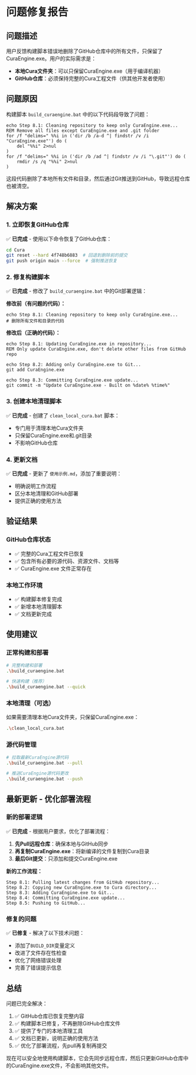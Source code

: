 # 问题修复报告

## 问题描述

用户反馈构建脚本错误地删除了GitHub仓库中的所有文件，只保留了CuraEngine.exe。用户的实际需求是：
- **本地Cura文件夹**：可以只保留CuraEngine.exe（用于编译机器）
- **GitHub仓库**：必须保持完整的Cura工程文件（供其他开发者使用）

## 问题原因

构建脚本 `build_curaengine.bat` 中的以下代码段导致了问题：

```batch
echo Step 8.1: Cleaning repository to keep only CuraEngine.exe...
REM Remove all files except CuraEngine.exe and .git folder
for /f "delims=" %%i in ('dir /b /a-d ^| findstr /v /i "CuraEngine.exe"') do (
    del "%%i" 2>nul
)
for /f "delims=" %%i in ('dir /b /ad ^| findstr /v /i "\.git"') do (
    rmdir /s /q "%%i" 2>nul
)
```

这段代码删除了本地所有文件和目录，然后通过Git推送到GitHub，导致远程仓库也被清空。

## 解决方案

### 1. 立即恢复GitHub仓库

✅ **已完成** - 使用以下命令恢复了GitHub仓库：
```bash
cd Cura
git reset --hard 4f748b6883  # 回退到删除前的提交
git push origin main --force  # 强制推送恢复
```

### 2. 修复构建脚本

✅ **已完成** - 修改了 `build_curaengine.bat` 中的Git部署逻辑：

**修改前（有问题的代码）：**
```batch
echo Step 8.1: Cleaning repository to keep only CuraEngine.exe...
# 删除所有文件和目录的代码
```

**修改后（正确的代码）：**
```batch
echo Step 8.1: Updating CuraEngine.exe in repository...
REM Only update CuraEngine.exe, don't delete other files from GitHub repo

echo Step 8.2: Adding only CuraEngine.exe to Git...
git add CuraEngine.exe

echo Step 8.3: Committing CuraEngine.exe update...
git commit -m "Update CuraEngine.exe - Built on %date% %time%"
```

### 3. 创建本地清理脚本

✅ **已完成** - 创建了 `clean_local_cura.bat` 脚本：
- 专门用于清理本地Cura文件夹
- 只保留CuraEngine.exe和.git目录
- 不影响GitHub仓库

### 4. 更新文档

✅ **已完成** - 更新了 `使用示例.md`，添加了重要说明：
- 明确说明工作流程
- 区分本地清理和GitHub部署
- 提供正确的使用方法

## 验证结果

### GitHub仓库状态
- ✅ 完整的Cura工程文件已恢复
- ✅ 包含所有必要的源代码、资源文件、文档等
- ✅ CuraEngine.exe 文件正常存在

### 本地工作环境
- ✅ 构建脚本修复完成
- ✅ 新增本地清理脚本
- ✅ 文档更新完成

## 使用建议

### 正常构建和部署
```bash
# 完整构建和部署
.\build_curaengine.bat

# 快速构建（推荐）
.\build_curaengine.bat --quick
```

### 本地清理（可选）
如果需要清理本地Cura文件夹，只保留CuraEngine.exe：
```bash
.\clean_local_cura.bat
```

### 源代码管理
```bash
# 拉取最新CuraEngine源代码
.\build_curaengine.bat --pull

# 推送CuraEngine源代码更改
.\build_curaengine.bat --push
```

## 最新更新 - 优化部署流程

### 新的部署逻辑
✅ **已完成** - 根据用户要求，优化了部署流程：

1. **先Pull远程仓库**：确保本地与GitHub同步
2. **再复制CuraEngine.exe**：将新编译的文件复制到Cura目录
3. **最后Git提交**：只添加和提交CuraEngine.exe

**新的工作流程：**
```batch
Step 8.1: Pulling latest changes from GitHub repository...
Step 8.2: Copying new CuraEngine.exe to Cura directory...
Step 8.3: Adding CuraEngine.exe to Git...
Step 8.4: Committing CuraEngine.exe update...
Step 8.5: Pushing to GitHub...
```

### 修复的问题
✅ **已修复** - 解决了以下技术问题：
- 添加了`BUILD_DIR`变量定义
- 改进了文件存在性检查
- 优化了网络错误处理
- 完善了错误提示信息

## 总结

问题已完全解决：
1. ✅ GitHub仓库已恢复完整内容
2. ✅ 构建脚本已修复，不再删除GitHub仓库文件
3. ✅ 提供了专门的本地清理工具
4. ✅ 文档已更新，说明正确的使用方法
5. ✅ 优化了部署流程，先pull再复制再提交

现在可以安全地使用构建脚本，它会先同步远程仓库，然后只更新GitHub仓库中的CuraEngine.exe文件，不会影响其他文件。
